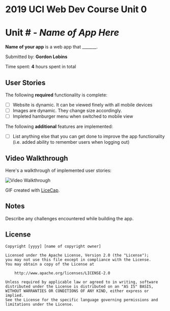 # 2019 UCI Web Dev Course Unit 0
 # Unit # - *Name of App Here*

**Name of your app** is a web app that _______.

Submitted by: **Gordon Lobins**

Time spent: **4** hours spent in total

## User Stories

The following **required** functionality is complete:

* [ ] Website is dynamic. It can be viewed finely with all mobile devices
* [ ] Images are dynamic. They change size accordingly.
* [ ] Impleted hamburger menu when switched to mobile view

<!-- The following **optional** features are implemented:
* [ ] Added 
* [ ] UI animations
* [ ] Remembering the bill amount across app restarts (if <10mins)
* [ ] Using locale-specific currency and currency thousands separators.
* [ ] Making sure the keyboard is always visible and the bill amount is always the first responder. This way the user doesn't have to tap anywhere to use this app. Just launch the app and start typing. -->

The following **additional** features are implemented:

- [ ] List anything else that you can get done to improve the app functionality (i.e. added ability to remember users when logging out)

## Video Walkthrough 

Here's a walkthrough of implemented user stories:

<img src='http://i.imgur.com/link/to/your/gif/file.gif' title='Video Walkthrough' width='' alt='Video Walkthrough' />

GIF created with [LiceCap](http://www.cockos.com/licecap/).

## Notes

Describe any challenges encountered while building the app.

## License

    Copyright [yyyy] [name of copyright owner]

    Licensed under the Apache License, Version 2.0 (the "License");
    you may not use this file except in compliance with the License.
    You may obtain a copy of the License at

        http://www.apache.org/licenses/LICENSE-2.0

    Unless required by applicable law or agreed to in writing, software
    distributed under the License is distributed on an "AS IS" BASIS,
    WITHOUT WARRANTIES OR CONDITIONS OF ANY KIND, either express or implied.
    See the License for the specific language governing permissions and
    limitations under the License.
